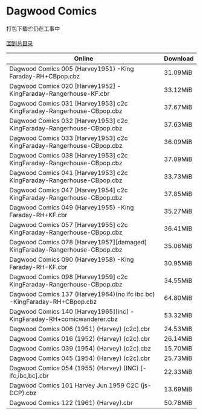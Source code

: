 # Dagwood Comics

打包下载📦仍在工事中

[回到总目录](/Catalogs.md)







Online | Download
--- | ---
Dagwood Comics 005 (Harvey1951) -King Faraday-RH+CBpop.cbz | 31.09MiB
Dagwood Comics 020 [Harvey1952] -KingFaraday-Rangerhouse-KF.cbr | 33.12MiB
Dagwood Comics 031 [Harvey1953] c2c KingFaraday-Rangerhouse-CBpop.cbz | 37.67MiB
Dagwood Comics 032 [Harvey1953] c2c KingFaraday-Rangerhouse-CBpop.cbz | 37.63MiB
Dagwood Comics 033 [Harvey1953] c2c KingFaraday-Rangerhouse-CBpop.cbz | 36.09MiB
Dagwood Comics 038 [Harvey1953] c2c KingFaraday-Rangerhouse-CBpop.cbz | 37.09MiB
Dagwood Comics 041 [Harvey1953] c2c KingFaraday-Rangerhouse-CBpop.cbz | 33.73MiB
Dagwood Comics 047 [Harvey1954] c2c KingFaraday-Rangerhouse-CBpop.cbz | 37.85MiB
Dagwood Comics 049 (Harvey1955) -King Faraday-RH+KF.cbr | 35.27MiB
Dagwood Comics 057 [Harvey1955] c2c KingFaraday-Rangerhouse-CBpop.cbz | 36.41MiB
Dagwood Comics 078 [Harvey1957][damaged] KingFaraday-Rangerhouse-CBpop.cbz | 35.06MiB
Dagwood Comics 090 (Harvey1958) -King Faraday-RH-KF.cbr | 30.95MiB
Dagwood Comics 098 [Harvey1959] c2c KingFaraday-Rangerhouse-CBpop.cbz | 34.55MiB
Dagwood Comics 137 (Harvey1964)(no ifc ibc bc) -KingFaraday-RH+CBpop.cbz | 64.80MiB
Dagwood Comics 140 [Harvey1965][inc] -KingFaraday-RH+comicwanderer.cbz | 53.32MiB
Dagwood Comics 006 (1951) (Harvey) (c2c).cbr | 24.53MiB
Dagwood Comics 016 (1952) (Harvey) (c2c).cbr | 26.14MiB
Dagwood Comics 039 (1954) (Harvey) (c2c).cbz | 15.70MiB
Dagwood Comics 045 (1954) (Harvey) (c2c).cbr | 25.73MiB
Dagwood Comics 054 (1955) (Harvey) (INC) [-ifc,ibc,bc].cbr | 22.33MiB
Dagwood Comics 101 Harvey Jun 1959 C2C (js-DCP).cbz | 13.69MiB
Dagwood Comics 122 (1961) (Harvey).cbr | 50.78MiB